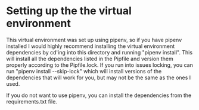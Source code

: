 # Setting up the the virtual environment
This virtual environment was set up using pipenv, so if you have pipenv installed I would highly recommend installing the virtual environment dependencies by cd'ing into this directory and running "pipenv install". This will install all the dependencies listed in the Pipfile and version them properly according to the Pipfile.lock. If you run into issues locking, you can run "pipenv install --skip-lock" which will install versions of the dependencies that will work for you, but may not be the same as the ones I used.

If you do not want to use pipenv, you can install the dependencies from the requirements.txt file. 